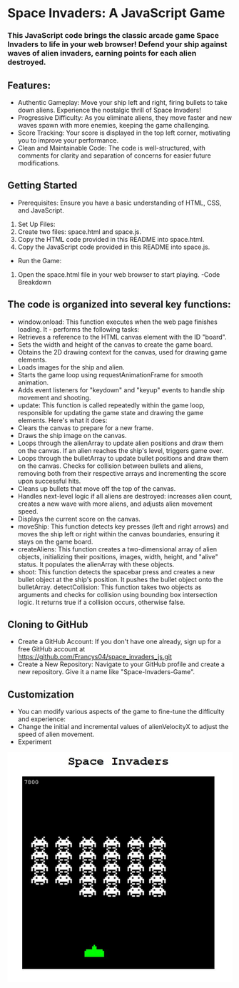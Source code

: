 # Space Invaders: A JavaScript Game

### This JavaScript code brings the classic arcade game Space Invaders to life in your web browser! Defend your ship against waves of alien invaders, earning points for each alien destroyed.

## Features:

- Authentic Gameplay: Move your ship left and right, firing bullets to take down aliens. Experience the nostalgic thrill of Space Invaders!
- Progressive Difficulty: As you eliminate aliens, they move faster and new waves spawn with more enemies, keeping the game challenging.
- Score Tracking: Your score is displayed in the top left corner, motivating you to improve your performance.
- Clean and Maintainable Code: The code is well-structured, with comments for clarity and separation of concerns for easier future modifications.

## Getting Started

- Prerequisites: Ensure you have a basic understanding of HTML, CSS, and JavaScript.

1. Set Up Files:
2. Create two files: space.html and space.js.
3. Copy the HTML code provided in this README into space.html.
4. Copy the JavaScript code provided in this README into space.js.

- Run the Game:

1. Open the space.html file in your web browser to start playing.
   -Code Breakdown

## The code is organized into several key functions:

- window.onload: This function executes when the web page finishes loading. It - performs the following tasks:
- Retrieves a reference to the HTML canvas element with the ID "board".
- Sets the width and height of the canvas to create the game board.
- Obtains the 2D drawing context for the canvas, used for drawing game elements.
- Loads images for the ship and alien.
- Starts the game loop using requestAnimationFrame for smooth animation.
- Adds event listeners for "keydown" and "keyup" events to handle ship movement and shooting.
- update: This function is called repeatedly within the game loop, responsible for updating the game state and drawing the game elements. Here's what it does:
- Clears the canvas to prepare for a new frame.
- Draws the ship image on the canvas.
- Loops through the alienArray to update alien positions and draw them on the canvas. If an alien reaches the ship's level, triggers game over.
- Loops through the bulletArray to update bullet positions and draw them on the canvas. Checks for collision between bullets and aliens, removing both from their respective arrays and incrementing the score upon successful hits.
- Cleans up bullets that move off the top of the canvas.
- Handles next-level logic if all aliens are destroyed: increases alien count, creates a new wave with more aliens, and adjusts alien movement speed.
- Displays the current score on the canvas.
- moveShip: This function detects key presses (left and right arrows) and moves the ship left or right within the canvas boundaries, ensuring it stays on the game board.
- createAliens: This function creates a two-dimensional array of alien objects, initializing their positions, images, width, height, and "alive" status. It populates the alienArray with these objects.
- shoot: This function detects the spacebar press and creates a new bullet object at the ship's position. It pushes the bullet object onto the bulletArray.
  detectCollision: This function takes two objects as arguments and checks for collision using bounding box intersection logic. It returns true if a collision occurs, otherwise false.

## Cloning to GitHub

- Create a GitHub Account: If you don't have one already, sign up for a free GitHub account at https://github.com/Francys04/space_invaders_js.git
- Create a New Repository: Navigate to your GitHub profile and create a new repository. Give it a name like "Space-Invaders-Game".

## Customization

- You can modify various aspects of the game to fine-tune the difficulty and experience:
- Change the initial and incremental values of alienVelocityX to adjust the speed of alien movement.
- Experiment

![image](Capture.JPG)
